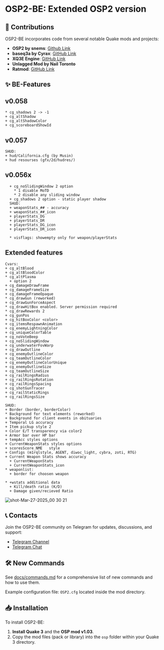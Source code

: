 # OSP2-BE: Extended OSP2 version

## 🔧 Contributions

OSP2-BE incorporates code from several notable Quake mods and projects:
- **OSP2 by snems**: [Github Link](https://github.com/snems/OSP2)
- **baseq3a by Cyrax**: [GitHub Link](https://github.com/ec-/baseq3a)
- **XQ3E Engine**: [GitHub Link](https://github.com/xq3e/engine)
- **Unlagged Mod by Nail Toronto**
- **Ratmod**: [GitHub Link](https://github.com/rdntcntrl/ratoa_gamecode)

## ✨ BE-Features

## v0.058
```
* cg_shadows 2 -> -1
+ cg_altShadow
+ cg_altShadowColor
+ cg_scoreboardShowId
```
## v0.057
```
SHUD:
+ hud/California.cfg (by Musin)
+ hud resourses (gfx/2d/hudres/)
```
## v0.056x
```
  + cg_noSlidingWindow 2 option 
    * 1 disable MoTD
    * 2 disable any sliding window
  + cg_shadows 2 option - static player shadow
  SHUD:
  + weaponStats_## - accuracy
  + weaponStats_##_icon
  + playerStats_DG
  + playerStats_DR
  + playerStats_DG_icon
  + playerStats_DR_icon

  * visflags: showempty only for weapon/playerStats
```
## Extended features
```
Cvars:
+ cg_altBlood
+ cg_altBloodColor
* cg_altPlasma 
  + option 2
+ cg_damageDrawFrame
+ cg_damageFrameSize
+ cg_damageFrameOpaque
* cg_drawGun (reworked)
+ cg_drawGunForceAspect
* cg_drawHitBox enabled. Server permission required
* cg_drawRewards 2
+ cg_gunPos
+ cg_hitBoxColor <color>
+ cg_itemsRespawnAnimation
+ cg_enemyLightningColor
+ cg_uniqueColorTable
+ cg_noVoteBeep
+ cg_noSlidingWindow
+ cg_underwaterFovWarp
+ cg_drawOutline
+ cg_enemyOutlineColor
+ cg_teamOutlineColor
+ cg_enemyOutlineColorUnique
+ cg_enemyOutlineSize
+ cg_teamOutlineSize
+ cg_railRingsRadius
+ cg_railRingsRotation
+ cg_railRingsSpacing
+ cg_shotGunTracer
+ cg_railStaticRings
+ cg_railRingsSize 

SHUD:
+ Border (border, borderColor)
* Background for text elements (reworked)
+ Background for client events in obituaries
+ Temporal LG accuracy
+ Item pickup style 2
+ Color E/T transparency via color2
+ Armor bar over HP bar
+ tempAcc styles options
+ CurrentWeaponStats styles options
+ scoresScore_NME	style
+ Configs (m1rqlstyle, AGENT, diwoc_light, cybra, zoti, RTG)
+ Current Weapon Stats shows accuracy
  + CurrentWeaponStats
  + CurrentWeaponStats_icon
* weaponlist:
  + border for choosen weapon

* +wstats additional data
  + Kill/death ratio (K/D)
  + Damage given/recieved Ratio
```
![shot-Mar-27-2025_00 30 21](https://github.com/user-attachments/assets/11e8a2cf-8ef6-4984-a427-5af8ac9de650)


## 📞 Contacts

Join the OSP2-BE community on Telegram for updates, discussions, and support:
- [Telegram Channel](https://t.me/q3osp2)
- [Telegram Chat](https://t.me/q3_osp2)

## 🛠 New Commands

See [docs/commands.md](docs/commands.md) for a comprehensive list of new commands and how to use them.

Example configuration file: `OSP2.cfg` located inside the mod directory.

## 📥 Installation

To install OSP2-BE:

1. **Install Quake 3** and the **OSP mod v1.03**.
2. Copy the mod files (pack or library) into the `osp` folder within your Quake 3 directory.
